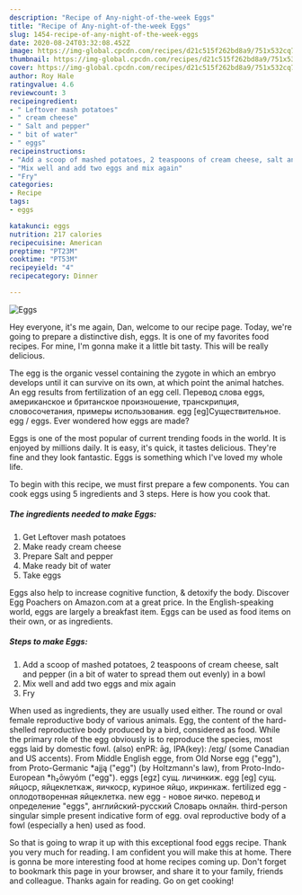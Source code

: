 ```yaml
---
description: "Recipe of Any-night-of-the-week Eggs"
title: "Recipe of Any-night-of-the-week Eggs"
slug: 1454-recipe-of-any-night-of-the-week-eggs
date: 2020-08-24T03:32:08.452Z
image: https://img-global.cpcdn.com/recipes/d21c515f262bd8a9/751x532cq70/eggs-recipe-main-photo.jpg
thumbnail: https://img-global.cpcdn.com/recipes/d21c515f262bd8a9/751x532cq70/eggs-recipe-main-photo.jpg
cover: https://img-global.cpcdn.com/recipes/d21c515f262bd8a9/751x532cq70/eggs-recipe-main-photo.jpg
author: Roy Hale
ratingvalue: 4.6
reviewcount: 3
recipeingredient:
- " Leftover mash potatoes"
- " cream cheese"
- " Salt and pepper"
- " bit of water"
- " eggs"
recipeinstructions:
- "Add a scoop of mashed potatoes, 2 teaspoons of cream cheese, salt and pepper (in a bit of water to spread them out evenly) in a bowl"
- "Mix well and add two eggs and mix again"
- "Fry"
categories:
- Recipe
tags:
- eggs

katakunci: eggs 
nutrition: 217 calories
recipecuisine: American
preptime: "PT23M"
cooktime: "PT53M"
recipeyield: "4"
recipecategory: Dinner

---
```



![Eggs](https://img-global.cpcdn.com/recipes/d21c515f262bd8a9/751x532cq70/eggs-recipe-main-photo.jpg)

Hey everyone, it's me again, Dan, welcome to our recipe page. Today, we're going to prepare a distinctive dish, eggs. It is one of my favorites food recipes. For mine, I'm gonna make it a little bit tasty. This will be really delicious.

The egg is the organic vessel containing the zygote in which an embryo develops until it can survive on its own, at which point the animal hatches. An egg results from fertilization of an egg cell. Перевод слова eggs, американское и британское произношение, транскрипция, словосочетания, примеры использования. egg [eɡ]Существительное. egg / eggs. Ever wondered how eggs are made?

Eggs is one of the most popular of current trending foods in the world. It is enjoyed by millions daily. It is easy, it's quick, it tastes delicious. They're fine and they look fantastic. Eggs is something which I've loved my whole life.


To begin with this recipe, we must first prepare a few components. You can cook eggs using 5 ingredients and 3 steps. Here is how you cook that.

<!--inarticleads1-->

##### The ingredients needed to make Eggs:

1. Get  Leftover mash potatoes
1. Make ready  cream cheese
1. Prepare  Salt and pepper
1. Make ready  bit of water
1. Take  eggs


Eggs also help to increase cognitive function, &amp; detoxify the body. Discover Egg Poachers on Amazon.com at a great price. In the English-speaking world, eggs are largely a breakfast item. Eggs can be used as food items on their own, or as ingredients. 

<!--inarticleads2-->

##### Steps to make Eggs:

1. Add a scoop of mashed potatoes, 2 teaspoons of cream cheese, salt and pepper (in a bit of water to spread them out evenly) in a bowl
1. Mix well and add two eggs and mix again
1. Fry


When used as ingredients, they are usually used either. The round or oval female reproductive body of various animals. Egg, the content of the hard-shelled reproductive body produced by a bird, considered as food. While the primary role of the egg obviously is to reproduce the species, most eggs laid by domestic fowl. (also) enPR: āg, IPA(key): /eɪɡ/ (some Canadian and US accents). From Middle English egge, from Old Norse egg (&#34;egg&#34;), from Proto-Germanic *ajją (&#34;egg&#34;) (by Holtzmann&#39;s law), from Proto-Indo-European *h₂ōwyóm (&#34;egg&#34;). eggs [egz] сущ. личинкиж. egg [eg] сущ. яйцоср, яйцеклеткаж, яичкоср, куриное яйцо, икринкаж. fertilized egg - оплодотворенная яйцеклетка. new egg - новое яичко. перевод и определение &#34;eggs&#34;, английский-русский Словарь онлайн. third-person singular simple present indicative form of egg. oval reproductive body of a fowl (especially a hen) used as food. 

So that is going to wrap it up with this exceptional food eggs recipe. Thank you very much for reading. I am confident you will make this at home. There is gonna be more interesting food at home recipes coming up. Don't forget to bookmark this page in your browser, and share it to your family, friends and colleague. Thanks again for reading. Go on get cooking!
